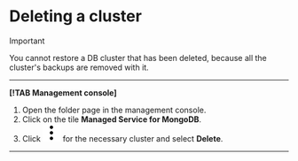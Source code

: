 # Deleting a cluster

> [!IMPORTANT]
> 
> You cannot restore a DB cluster that has been deleted, because all the cluster's backups are removed with it.

---

**[!TAB Management console]**

1. Open the folder page in the management console.
1. Click on the tile **Managed Service for MongoDB**.
1. Click ![](../../../_assets/vertical-ellipsis.svg) for the necessary cluster and select **Delete**.

---

